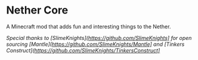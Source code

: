 Nether Core
===========

A Minecraft mod that adds fun and interesting things to the Nether.


*Special thanks to [SlimeKnights](https://github.com/SlimeKnights] for open sourcing [Mantle](https://github.com/SlimeKnights/Mantle] and [Tinkers Construct](https://github.com/SlimeKnights/TinkersConstruct]*
